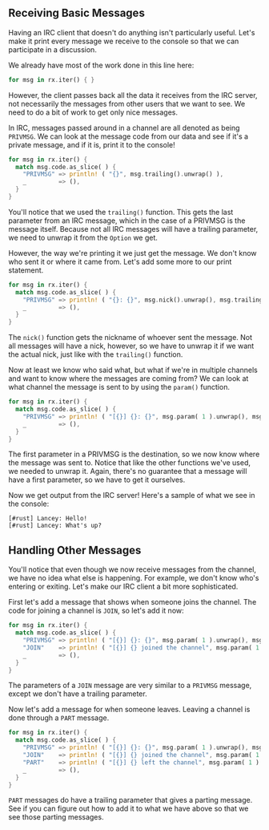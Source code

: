 ## Receiving Basic Messages
Having an IRC client that doesn't do anything isn't particularly useful. Let's
make it print every message we receive to the console so that we can participate
in a discussion.

We already have most of the work done in this line here:

```rust
for msg in rx.iter() { }
```

However, the client passes back all the data it receives from the IRC server,
not necessarily the messages from other users that we want to see. We need to do
a bit of work to get only nice messages.

In IRC, messages passed around in a channel are all denoted as being `PRIVMSG`. We
can look at the message code from our data and see if it's a private message,
and if it is, print it to the console!

```rust
for msg in rx.iter() {
  match msg.code.as_slice( ) {
    "PRIVMSG" => println! ( "{}", msg.trailing().unwrap() ),
    _         => (),
  }
}
```

You'll notice that we used the `trailing()` function. This gets the last
parameter from an IRC message, which in the case of a PRIVMSG is the message
itself. Because not all IRC messages will have a trailing parameter, we need to
unwrap it from the `Option` we get.

However, the way we're printing it we just get the message. We don't
know who sent it or where it came from. Let's add some more to our print
statement.

```rust
for msg in rx.iter() {
  match msg.code.as_slice( ) {
    "PRIVMSG" => println! ( "{}: {}", msg.nick().unwrap(), msg.trailing().unwrap() ),
    _         => (),
  }
}
```

The `nick()` function gets the nickname of whoever sent the message. Not all
messages will have a nick, however, so we have to unwrap it if we want the
actual nick, just like with the `trailing()` function.

Now at least we know who said what, but what if we're in multiple channels and
want to know where the messages are coming from? We can look at what channel
the message is sent to by using the `param()` function.

```rust
for msg in rx.iter() {
  match msg.code.as_slice( ) {
    "PRIVMSG" => println! ( "[{}] {}: {}", msg.param( 1 ).unwrap(), msg.nick().unwrap(), msg.trailing().unwrap() ),
    _         => (),
  }
}
```

The first parameter in a PRIVMSG is the destination, so we now know where the
message was sent to. Notice that like the other functions we've used, we needed
to unwrap it. Again, there's no guarantee that a message will have a first
parameter, so we have to get it ourselves.

Now we get output from the IRC server! Here's a sample of what we see in the
console:

```
[#rust] Lancey: Hello!
[#rust] Lancey: What's up?
```

## Handling Other Messages
You'll notice that even though we now receive messages from the channel, we have
no idea what else is happening. For example, we don't know who's entering or
exiting. Let's make our IRC client a bit more sophisticated.

First let's add a message that shows when someone joins the channel. The code
for joining a channel is `JOIN`, so let's add it now:

```rust
for msg in rx.iter() {
  match msg.code.as_slice( ) {
    "PRIVMSG" => println! ( "[{}] {}: {}", msg.param( 1 ).unwrap(), msg.nick().unwrap(), msg.trailing().unwrap() ),
    "JOIN"    => println! ( "[{}] {} joined the channel", msg.param( 1 ).unwrap(), msg.nick().unwrap() ),
    _         => (),
  }
}
```

The parameters of a `JOIN` message are very similar to a `PRIVMSG` message,
except we don't have a trailing parameter.

Now let's add a message for when someone leaves. Leaving a channel is done
through a `PART` message.

```rust
for msg in rx.iter() {
  match msg.code.as_slice( ) {
    "PRIVMSG" => println! ( "[{}] {}: {}", msg.param( 1 ).unwrap(), msg.nick().unwrap(), msg.trailing().unwrap() ),
    "JOIN"    => println! ( "[{}] {} joined the channel", msg.param( 1 ).unwrap(), msg.nick().unwrap() ),
    "PART"    => println! ( "[{}] {} left the channel", msg.param( 1 ).unwrap(), msg.nick().unwrap() ),
    _         => (),
  }
}
```

`PART` messages do have a trailing parameter that gives a parting message. See
if you can figure out how to add it to what we have above so that we see those
parting messages.